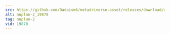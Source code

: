 ```yaml
---
src: https://github.com/Dadaism6/metadriverse-asset/releases/download/assetsv1.0.1/nuplan-2_19878.mp4
alt: nuplan-2_19878
tag: nuplan-2
vid: 19878
---
```

